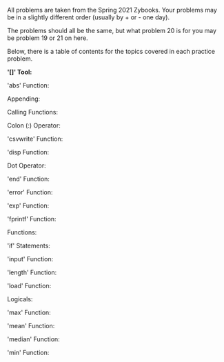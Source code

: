 All problems are taken from the Spring 2021 Zybooks. Your problems may be in a slightly different order (usually by + or - one day).

The problems should all be the same, but what problem 20 is for you may be problem 19 or 21 on here.

Below, there is a table of contents for the topics covered in each practice problem.

**'[]' Tool:**

'abs' Function:

Appending:

Calling Functions:

Colon (:) Operator:

'csvwrite' Function:

'disp Function:

Dot Operator:

'end' Function:

'error' Function:

'exp' Function:

'fprintf' Function:

Functions:

'if' Statements:

'input' Function:

'length' Function:

'load' Function:

Logicals:

'max' Function:

'mean' Function:

'median' Function:

'min' Function:
